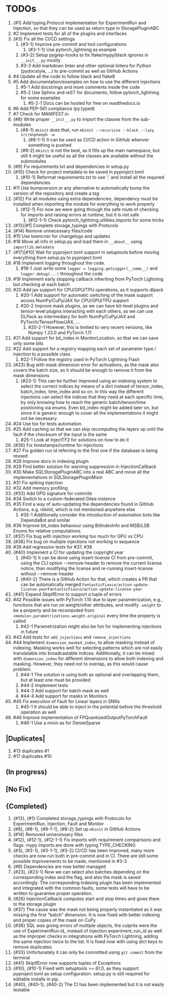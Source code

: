# TODOs

1. {#1} Add typing.Protocol implementation for ExperimentRun and Injection, so that they can be used as return type in StoragePluginABC
2. #2 Implement tests for all of the plugins and interfaces
3. {#3} Fix all the CI/CD settings
    1. {#3-1} Improve pre-commit and tool configurations
        1. {#3-1-1} Use pytorch_lightning as example
    2. {#3-2} Setup pygrep-hooks to fix flake/mypy/black ignores in ```__init__.py``` mostly
    3. #3-3 Add markdown linter and other optional linters for Python (pydocstyle, ...) to pre-commit as well as GitHub Actions
4. #4 Update all the code to follow black and flake8
5. #5 Add documentation/examples on how to use the different injections
    1. #5-1 Add docstrings and more comments inside the code
    2. #5-2 Use Sphinx and reST for documents, follow pytorch_lightning for some examples
        1. #5-2-1 Docs can be hosted for free on readthedocs.io
6. #6 Add PEP-561 compliance (py.typed)
7. #7 Check for MANIFEST.in
8. {#8} Write proper ```__init__.py``` to import the classes from the sub-modules
    1. {#8-1} ```mkinit``` does that, run ```mkinit --recursive --black --lazy src/enpheeph -w```
        1. {#8-1-1} It can be used as CI/CD action in GitHub whenver something is pushed
    2. {#8-2} ```mkinit``` is not the best, as it fills up the main namespace, but still it might be useful as all the classes are available without the submodules
9. {#9} Fix requirements.txt and dependencies in setup.py
10. {#10} Check for project metadata to be saved in pyproject.toml
    1. {#10-1} Reformat requirements.txt to use '.' and install all the required dependencies
11. #11 Use bumpversion or any alternative to automatically bump the version of the repository and create a tag
12. {#12} Fix all modules using extra dependencies, dependency must be installed when importing the module for everything to work properly
    1. {#12-1} For now we were going through the safe route of checking for imports and raising errors at runtime, but it is not safe
        1. {#12-1-1} Check pytorch_lightning.utilities.imports for some tricks
13. {#13}|#1| Complete storage_typings with Protocols
14. {#14} Remove unnecessary files/code
15. #15 Use towncrier for changelogs and updates
16. #16 Move all info in setup.py and load them in ```__about__``` using ```importlib.metadata```
17. {#17}|#10| Wait for pyproject.toml support in setuptools before moving everything from setup.py to pyproject.toml
18. #18 Implement logging throughout the code.
    1. #18-1 Just write some ```logger = logging.getLogger(__name__)``` and ```logger.debug(...)``` throughout the code
19. #19 Implement early stopping callback inheriting from PyTorch Lightning but checking at each batch
20. #20 Add jax support for CPU/GPU/TPU operations, as it supports dlpack
    1. #20-1 Add support for automatic switching of the mask support across NumPy/CuPy/JAX for CPU/GPU/TPU support
    2. #20-2 Improve mask plugins, as we can have bit-level plugins and tensor-level plugins interacting with each others, as we can use DLPack as intermediary for both NumPy/CuPy/JAX and PyTorch/TensorFlow/JAX, ...
        1. #20-2-1 However, this is limited to very recent versions, like Numpy 1.23.0 and PyTorch 1.11
21. #21 Add support for bit_index in MonitorLocation, so that we can save only some bits
22. #22 Add support for a registry mapping each set of parameter type / injection to a possible class
    1. #22-1 Follow the registry used in PyTorch Lightning Flash
23. {#23} Bug with mask dimension error for activations, as the mask also covers the batch size, so it should be enough to remove it from the mask dimensions
    1. {#23-1} This can be further improved using an indexing system to select the correct indices by means of a dict instead of tensor_index, batch_index, time_index and so on. In this way the different injections can select the indices that they need at each specific time, by only knowing how to reach the generic batch/tensor/time positioning via enums. Even bit_index might be added later on, but since it is generic enough to cover all the implementations it might not be necessary.
24. #24 Use tox for tests automation.
25. #25 Add caching so that we can skip recomputing the layers up until the fault if the checksum of the input is the same
    1. #25-1 Look at InjectTF2 for solutions on how to do it
26. {#26} Fix timestamps/runtime for injections
27. #27 Fix golden run id referring to the first one if the database is being reused
28. #28 Improve docs in indexing plugin
29. #29 Find better solution for warning suppression in InjectionCallback
30. #30 Make SQLStoragePluginABC into a real ABC and move all the implementations in SQLStoragePluginMixin
31. #31 Fix spiking injection
32. #32 Add memory profiling
33. {#33} Add GPG signature for commits
34. #34 Switch to a custom-federated Gitea instance
35. #35 Find a way of auto-updating the dependencies found in GitHub Actions, e.g. mkinit, which is not mentioned anywhere else
    1. #35-1 Additionally consider the introduction of automation bots like DependaBot and similar
36. #36 Improve bit_index behaviour using BitIndexInfo and MSB/LSB Enums for relative computations.
37. {#37} Fix bug with injection working too much for GPU vs CPU
38. {#38} Fix bug on multiple injections not working in sequence
39. #39 Add regression tests for #37, #38
40. {#40} Implement a CI for updating the copyright year
    1. {#40-1} It can be done using insert-license CI from pre-commit, using the CLI option --remove-header to remove the current license notice, than modifying the license and re-running insert-license without --remove-header
    2. {#40-2} There is a GitHub Action for that, which creates a PR that can be automatically merged ``FantasticFiasco/action-update-license-yearFantasticFiasco/action-update-license-year``
41. {#41} Expand SkipIfError to support a tuple of errors
42. #42 Possible issues with PyTorch 1.10 due to layer parametrization, e.g., functions that are run on weight/other attributes, and modify ``.weight`` to be a property and be recomputed from ``<module>.parametrizations.weight.original`` every time the property is called
    1. #42-1 Parametrization might also be fun for implementing injections in future
43. #43 Add tests for ``add_injections`` and ``remove_injections``
44. #44 Implement ``dimension_masked_index``, to allow masking instead of indexing. Masking works well for selecting patterns which are not easily translatable into broadcastable indices. Additionally, it can be mixed with ``dimension_index`` for different dimensions to allow both indexing and masking. However, they need not to overlap, as this would cause problem.
    1. #44-1 The solution is using both as optional and overlapping them, but at least one must be provided
    2. #44-2 Implement tests
    3. #44-3 Add support for batch mask as well
    4. #44-4 Add support for masks in Monitors
45. #45 Fix execution of Fault for Linear layers in SNNs
    1. #45-1 It should be able to inject in the potential before the threshold operation as well
46. #46 Improve implementation of FPQuantizedOutputPyTorchFault
    1. #46-1 Use a mixin as for DenseSparse

## |Duplicates|

1. #13 duplicates #1
2. #17 duplicates #10

## (In progress)

## [No Fix]

## {Completed}

1. {#13}, {#1} Completed storage_typings with Protocols for ExperimentRun, Injection, Fault and Monitor
2. {#8}, {#8-1}, {#8-1-1}, {#8-2} Set up ```mkinit``` in GitHub Actions
3. {#14} Removed unnecessary files
4. {#12}, {#12-1}, {#12-1-1} Fix imports with requirement comparisons and flags. mypy imports are done with typing.TYPE_CHECKING
5. {#3}, {#3-1}, {#3-1-1}, {#3-2} CI/CD has been improved, many more checks are now run both in pre-commit and in CI. There are still some possible improvements to be made, mentioned in #3-3
6. {#9} Dependencies are now better managed
7. {#23}, {#23-1} Now we can select also batches depending on the corresponding index and the flag, and also the mask is saved accordingly. The corresponding indexing plugin has been implemented and integrated with the common faults, some tests will have to be written to guarantee proper operation.
8. {#26} InjectionCallback computes start and stop times and gives them to the storage plugin
9. {#37} The cause was the mask not being properly instantiated as it was missing the first "batch" dimension. It is now fixed with better indexing and proper copies of the mask on CuPy
10. {#38} SQL was giving errors of multiple objects, the culprits were the use of ExperimentRun.id_ instead of Injection.experiment_run_id as well as the improper checks in integrations with PyTorch Lightning, adding the same injection twice to the list. It is fixed now with using dict keys to remove duplicates.
11. {#33} Unfortunately it can only be committed using ``git commit`` from the terminal
12. {#41} SkipIfError now supports tuples of Exceptions
13. {#10}, {#10-1} Fixed with setuptools >= 61.0, as they support pyproject.toml as setup configuration. setup.py is still required for editable installs in pip.
14. {#40}, {#40-1}, {#40-2} The CI has been implemented but it is not easily testable
